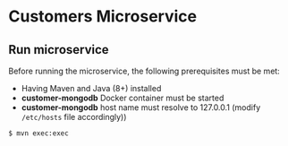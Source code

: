 # Customers Microservice

## Run microservice

Before running the microservice, the following prerequisites must be met:
- Having Maven and Java (8+) installed 
- **customer-mongodb** Docker container must be started
- **customer-mongodb** host name must resolve to 127.0.0.1 (modify `/etc/hosts` file accordingly))

```console
$ mvn exec:exec
```